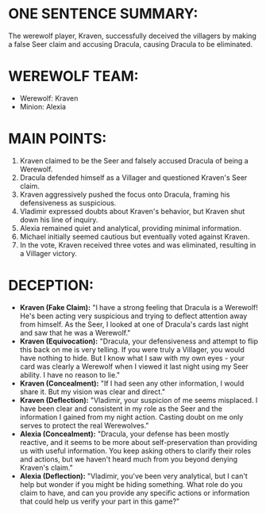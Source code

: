 # ONE SENTENCE SUMMARY:
The werewolf player, Kraven, successfully deceived the villagers by making a false Seer claim and accusing Dracula, causing Dracula to be eliminated.

# WEREWOLF TEAM:
- Werewolf: Kraven
- Minion: Alexia

# MAIN POINTS:
1. Kraven claimed to be the Seer and falsely accused Dracula of being a Werewolf.
2. Dracula defended himself as a Villager and questioned Kraven's Seer claim.
3. Kraven aggressively pushed the focus onto Dracula, framing his defensiveness as suspicious.
4. Vladimir expressed doubts about Kraven's behavior, but Kraven shut down his line of inquiry.
5. Alexia remained quiet and analytical, providing minimal information.
6. Michael initially seemed cautious but eventually voted against Kraven.
7. In the vote, Kraven received three votes and was eliminated, resulting in a Villager victory.

# DECEPTION:

- **Kraven (Fake Claim):** "I have a strong feeling that Dracula is a Werewolf! He's been acting very suspicious and trying to deflect attention away from himself. As the Seer, I looked at one of Dracula's cards last night and saw that he was a Werewolf."
- **Kraven (Equivocation):** "Dracula, your defensiveness and attempt to flip this back on me is very telling. If you were truly a Villager, you would have nothing to hide. But I know what I saw with my own eyes - your card was clearly a Werewolf when I viewed it last night using my Seer ability. I have no reason to lie."
- **Kraven (Concealment):** "If I had seen any other information, I would share it. But my vision was clear and direct."
- **Kraven (Deflection):** "Vladimir, your suspicion of me seems misplaced. I have been clear and consistent in my role as the Seer and the information I gained from my night action. Casting doubt on me only serves to protect the real Werewolves."
- **Alexia (Concealment):** "Dracula, your defense has been mostly reactive, and it seems to be more about self-preservation than providing us with useful information. You keep asking others to clarify their roles and actions, but we haven't heard much from you beyond denying Kraven's claim."
- **Alexia (Deflection):** "Vladimir, you've been very analytical, but I can't help but wonder if you might be hiding something. What role do you claim to have, and can you provide any specific actions or information that could help us verify your part in this game?"